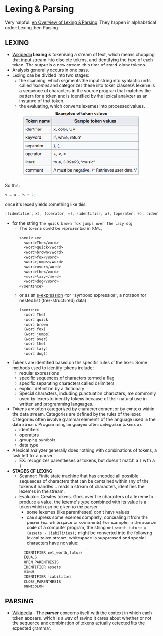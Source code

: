 # Lexing & Parsing
Very halpful: [An Overview of Lexing & Parsing](http://savage.net.au/Ron/html/graphviz2.marpa/Lexing.and.Parsing.Overview.html#An_Overview_of_Lexing_and_Parsing). They happen in alphabetical order: Lexing then Parsing

## LEXING
  - [Wikipedia](https://en.wikipedia.org/wiki/Lexical_analysis) **Lexing** is tokenising a stream of text, which means chopping that input stream into discrete tokens, and identifying the type of each token. The output is a new stream, this time of stand-alone tokens.
  - Analysis generally occurs in one pass.
  - Lexing can be divided into two stages:
    - the scanning, which segments the input string into syntactic units called *lexemes* and categorizes these into token classesA lexeme is a sequence of characters in the source program that matches the pattern for a token and is identified by the lexical analyzer as an instance of that token.
    - the evaluating, which converts lexemes into processed values.
    ![](./tokenValuesExample.png)

  So this:
  ```js
  x = a + b * 2;
  ```
  once it's lexed yields something like this:
  ```js
  [(identifier, x), (operator, =), (identifier, a), (operator, +), (identifier, b), (operator, *), (literal, 2), (separator, ;)]
  ```
  - for the string `The quick brown fox jumps over the lazy dog`
    - The tokens could be represented in XML,
      ```
      <sentence>
        <word>The</word>
        <word>quick</word>
        <word>brown</word>
        <word>fox</word>
        <word>jumps</word>
        <word>over</word>
        <word>the</word>
        <word>lazy</word>
        <word>dog</word>
      </sentence>
      ```
    - or as an [s-expression](https://en.wikipedia.org/wiki/S-expression) (for "symbolic expression", a notation for nested list (tree-structured) data)
      ```
      (sentence
        (word The)
        (word quick)
        (word brown)
        (word fox)
        (word jumps)
        (word over)
        (word the)
        (word lazy)
        (word dog))
      ```
  - Tokens are identified based on the specific rules of the lexer. Some methods used to identify tokens include:
    - regular expressions
    - specific sequences of characters termed a flag
    - specific separating characters called delimiters
    - explicit definition by a dictionary
    - Special characters, including punctuation characters, are commonly used by lexers to identify tokens because of their natural use in written and programming languages.
  - Tokens are often categorized by character content or by context within the data stream. Categories are defined by the rules of the lexer. Categories often involve grammar elements of the language used in the data stream. Programming languages often categorize tokens as
    - identifiers
    - operators
    - grouping symbols
    - data type
  - A lexical analyzer generally does nothing with combinations of tokens, a task left for a parser.
    - EX: recognizes parentheses as tokens, but doesn't match a `(` with a `)`
  - **STAGES OF LEXING**
    - Scanner: Finite state machine that has encoded all possible sequences of characters that can be contained within any of the tokens it handles... reads a stream of characters, identifies the lexemes in the stream.
    - Evaluator: Creates tokens. Goes over the characters of a lexeme to produce a value. the lexeme's type combined with its value is a token which can be given to the parser.
      - some lexemes (like parentheses) don't have values
      - can supress some lexemes completly, concealing it from the parser (ex: whitespace or comments)
      For example, in the source code of a computer program, the string
        `net_worth_future = (assets - liabilities);`
      might be converted into the following lexical token stream; whitespace is suppressed and special characters have no value:
      ```
        IDENTIFIER net_worth_future
        EQUALS
        OPEN_PARENTHESIS
        IDENTIFIER assets
        MINUS
        IDENTIFIER liabilities
        CLOSE_PARENTHESIS
        SEMICOLON
      ```
## PARSING
  - [Wikipedia](https://en.wikipedia.org/wiki/Parsing) - The **parser** concerns itself with the context in which each token appears, which is a way of saying it cares about whether or not the sequence and combination of tokens actually detected fits the expected grammar.
